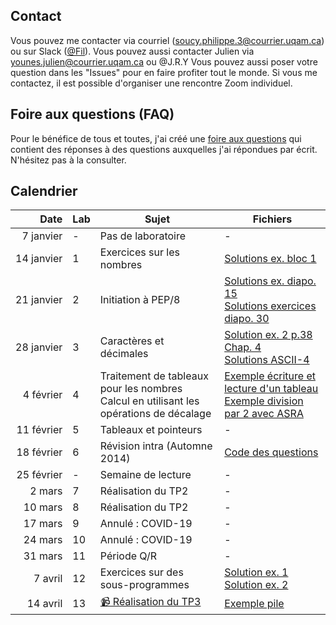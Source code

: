 ## Contact

Vous pouvez me contacter via courriel (soucy.philippe.3@courrier.uqam.ca) ou sur Slack ([@Fil](https://ageei-uqam.slack.com)). Vous pouvez aussi contacter Julien via younes.julien@courrier.uqam.ca ou @J.R.Y
Vous pouvez aussi poser votre question dans les "Issues" pour en faire profiter tout le monde.
Si vous me contactez, il est possible d'organiser une rencontre Zoom individuel.

## Foire aux questions (FAQ)

Pour le bénéfice de tous et toutes, j'ai créé une [foire aux questions](FAQ.md) qui
contient des réponses à des questions auxquelles j'ai répondues par écrit. N'hésitez pas à
la consulter.

## Calendrier

| Date | Lab | Sujet | Fichiers |
| ---: | --- | ----- | -------- |
| 7&nbsp;janvier  | - | Pas de laboratoire | - |
| 14&nbsp;janvier | 1 | Exercices sur les nombres | [Solutions ex. bloc 1](https://github.com/phsoucy/inf2171-h2020-labos/raw/master/labo1/lab1_bloc_sol.pdf) |
| 21&nbsp;janvier | 2 | Initiation à PEP/8 | [Solutions ex. diapo. 15](https://raw.githubusercontent.com/phsoucy/inf2171-h2020-labos/master/labo2/p15.pep) <br> [Solutions exercices diapo. 30](https://raw.githubusercontent.com/phsoucy/inf2171-h2020-labos/master/labo2/p16.pep) |
| 28&nbsp;janvier | 3 | Caractères et décimales | [Solution ex. 2 p.38 Chap. 4](https://github.com/phsoucy/inf2171-h2020-labos/blob/master/labo3/ex2-p38-assembleur.pep)<br> [Solutions ASCII-4](https://raw.githubusercontent.com/phsoucy/inf2171-h2020-labos/master/labo3/ascii-4.txt) |
| 4&nbsp;février | 4 | Traitement de tableaux pour les nombres <br> Calcul en utilisant les opérations de décalage | [Exemple écriture et lecture d'un tableau](https://raw.githubusercontent.com/phsoucy/inf2171-h2020-labos/master/labo4/tab.pep) <br> [Exemple division par 2 avec ASRA](https://raw.githubusercontent.com/phsoucy/inf2171-h2020-labos/master/labo4/div3.pep) |
| 11&nbsp;février | 5 | Tableaux et pointeurs | - |
| 18&nbsp;février | 6 | Révision intra (Automne 2014) | [Code des questions](https://github.com/phsoucy/inf2171-h2020-labos/tree/master/labo6) |
| 25&nbsp;février | - | Semaine de lecture | - |
| 2&nbsp;mars | 7 | Réalisation du TP2 | - |
| 10&nbsp;mars | 8 | Réalisation du TP2 | - |
| 17&nbsp;mars | 9 | Annulé : COVID-19 | - |
| 24&nbsp;mars | 10 | Annulé : COVID-19 | - |
| 31&nbsp;mars | 11 | Période Q/R | - |
| 7&nbsp;avril | 12 | Exercices sur des sous-programmes | [Solution ex. 1](https://raw.githubusercontent.com/phsoucy/inf2171-h2020-labos/master/labo12/ex1.pep)<br> [Solution ex. 2](https://raw.githubusercontent.com/phsoucy/inf2171-h2020-labos/master/labo12/ex2.pep) |
| 14&nbsp;avril | 13 | [📹 Réalisation du TP3](labo13/Eregistrement_labo13.mp4) | [Exemple pile](labo13/Exemple_pile.pep) |
